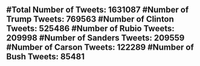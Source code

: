 #Total Number of Tweets: 1631087 
#Number of Trump Tweets: 769563
#Number of Clinton Tweets: 525486
#Number of Rubio Tweets: 209998
#Number of Sanders Tweets: 209559
#Number of Carson Tweets: 122289
#Number of Bush Tweets: 85481
---
